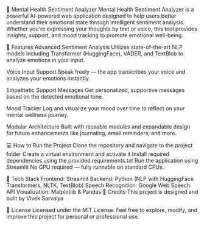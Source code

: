 🧠 Mental Health Sentiment Analyzer
Mental Health Sentiment Analyzer is a powerful AI-powered web application designed to help users better understand their emotional state through intelligent sentiment analysis. Whether you're expressing your thoughts by text or voice, this tool provides insights, support, and mood tracking to promote emotional well-being.

🚀 Features
Advanced Sentiment Analysis
Utilizes state-of-the-art NLP models including Transformer (HuggingFace), VADER, and TextBlob to analyze emotions in your input.

Voice Input Support
Speak freely — the app transcribes your voice and analyzes your emotions instantly.

Empathetic Support Messages
Get personalized, supportive messages based on the detected emotional tone.

Mood Tracker
Log and visualize your mood over time to reflect on your mental wellness journey.

Modular Architecture
Built with reusable modules and expandable design for future enhancements like journaling, email reminders, and more.

💻 How to Run the Project
Clone the repository and navigate to the project folder
Create a virtual environment and activate it
Install required dependencies using the provided requirements.txt
Run the application using Streamlit
No GPU required — fully runnable on standard CPUs.

📂 Tech Stack
Frontend: Streamlit
Backend: Python (NLP with HuggingFace Transformers, NLTK, TextBlob)
Speech Recognition: Google Web Speech API
Visualization: Matplotlib & Pandas
🙌 Credits
This project is designed and built by Vivek Sarvaiya

📄 License
Licensed under the MIT License.
Feel free to explore, modify, and improve this project for personal or professional use.

